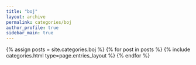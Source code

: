 ```yaml
---
title: "boj"
layout: archive
permalink: categories/boj
author_profile: true
sidebar_main: true
---
```



{% assign posts = site.categories.boj %}
{% for post in posts %} {% include categories.html type=page.entries_layout %} {% endfor %}